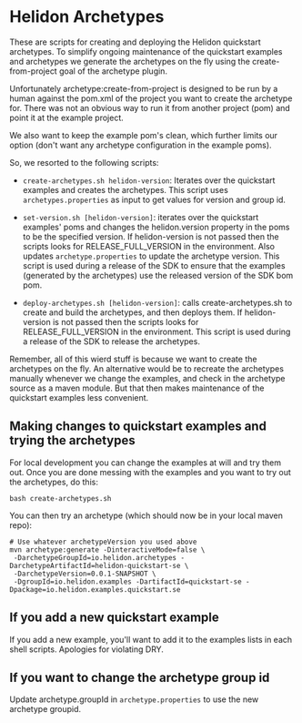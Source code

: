 
# Helidon Archetypes

These are scripts for creating and deploying the Helidon quickstart archetypes.
To simplify ongoing maintenance of the quickstart examples and archetypes
we generate the archetypes on the fly using the create-from-project goal
of the archetype plugin.

Unfortunately archetype:create-from-project is designed to be run by a
human against the pom.xml of the project you want to create the archetype
for. There was not an obvious way to run it from another project (pom) and
point it at the example project.

We also want to keep the example pom's clean, which further limits our
option (don't want any archetype configuration in the example poms).

So, we resorted to the following scripts:

* `create-archetypes.sh helidon-version`: Iterates over the quickstart examples
  and creates the archetypes. This script uses `archetypes.properties` as
  input to get values for version and group id.

* `set-version.sh [helidon-version]`: iterates over the
  quickstart examples' poms and changes the helidon.version property in the
  poms to be the specified version. If helidon-version is not
  passed then the scripts looks for RELEASE_FULL_VERSION in the environment.
  Also updates `archetype.properties` to update the archetype version.
  This script is used during a release of the SDK to ensure that the
  examples (generated by the archetypes) use the released version of
  the SDK bom pom.
  
* `deploy-archetypes.sh [helidon-version]`: calls create-archetypes.sh
   to create and build the archetypes, and then deploys them. If
   helidon-version is not passed then the scripts looks for RELEASE_FULL_VERSION
   in the environment. This script is used during a release of the SDK
   to release the archetypes.

Remember, all of this wierd stuff is because we want to create the
archetypes on the fly. An alternative would be to recreate the 
archetypes manually whenever we change the examples, and check
in the archetype source as a maven module. But that then makes
maintenance of the quickstart examples less convenient.

## Making changes to quickstart examples and trying the archetypes

For local development you can change the examples at will
and try them out. Once you are done messing with the examples
and you want to try out the archetypes, do this:

```
bash create-archetypes.sh 
```

You can then try an archetype (which should now be in your local maven
repo):

```
# Use whatever archetypeVersion you used above 
mvn archetype:generate -DinteractiveMode=false \
 -DarchetypeGroupId=io.helidon.archetypes -DarchetypeArtifactId=helidon-quickstart-se \
 -DarchetypeVersion=0.0.1-SNAPSHOT \
 -DgroupId=io.helidon.examples -DartifactId=quickstart-se -Dpackage=io.helidon.examples.quickstart.se
```

## If you add a new quickstart example

If you add a new example, you'll want to add it to the examples lists in
each shell scripts. Apologies for violating DRY.

## If you want to change the archetype group id

Update archetype.groupId in `archetype.properties` to use the new archetype groupid.

